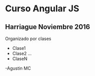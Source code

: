 Curso Angular JS 
================

Harriague Noviembre 2016
------------------------

Organizado por clases

+ Clase1
+ Clase2
	...
+ ClaseN	

-Agustin MC